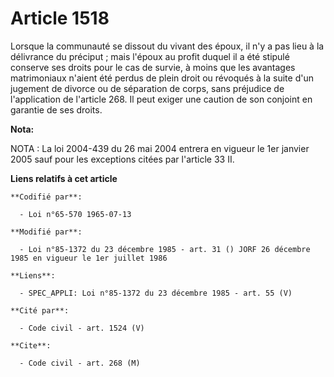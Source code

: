 # Article 1518

Lorsque la communauté se dissout du vivant des époux, il n'y a pas lieu à la délivrance du préciput ; mais l'époux au profit
duquel il a été stipulé conserve ses droits pour le cas de survie, à moins que les avantages matrimoniaux n'aient été perdus
de plein droit ou révoqués à la suite d'un jugement de divorce ou de séparation de corps, sans préjudice de l'application de
l'article 268. Il peut exiger une caution de son conjoint en garantie de ses droits.

**Nota:**

NOTA : La loi 2004-439 du 26 mai 2004 entrera en vigueur le 1er janvier 2005 sauf pour les exceptions citées par l'article 33
II.

**Liens relatifs à cet article**

	**Codifié par**:

	  - Loi n°65-570 1965-07-13

	**Modifié par**:

	  - Loi n°85-1372 du 23 décembre 1985 - art. 31 () JORF 26 décembre 1985 en vigueur le 1er juillet 1986

	**Liens**:

	  - SPEC_APPLI: Loi n°85-1372 du 23 décembre 1985 - art. 55 (V)

	**Cité par**:

	  - Code civil - art. 1524 (V)

	**Cite**:

	  - Code civil - art. 268 (M)
